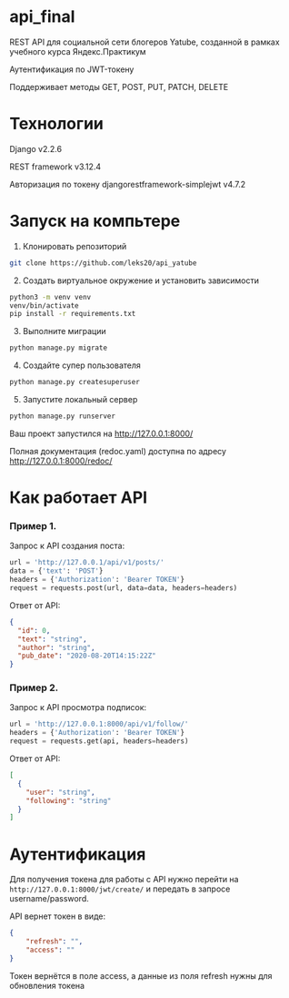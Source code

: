 # api_final
REST API для социальной сети блогеров Yatube, созданной в рамках учебного курса Яндекс.Практикум

Аутентификация по JWT-токену

Поддерживает методы GET, POST, PUT, PATCH, DELETE

# Технологии
Django v2.2.6

REST framework v3.12.4

Авторизация по токену djangorestframework-simplejwt v4.7.2
  
# Запуск на компьтере
1. Клонировать репозиторий
```bash
git clone https://github.com/leks20/api_yatube
```
2. Создать виртуальное окружение и установить зависимости
```bash
python3 -m venv venv
venv/bin/activate
pip install -r requirements.txt
```
3. Выполните миграции
```bash
python manage.py migrate
```
4. Создайте супер пользователя
```bash
python manage.py createsuperuser
```
5. Запустите локальный сервер
```bash
python manage.py runserver
```

Ваш проект запустился на http://127.0.0.1:8000/

Полная документация (redoc.yaml) доступна по адресу http://127.0.0.1:8000/redoc/

# Как работает API
<h3>Пример 1.</h3>

Запрос к API создания поста:
```python
url = 'http://127.0.0.1/api/v1/posts/'
data = {'text': 'POST'}
headers = {'Authorization': 'Bearer TOKEN'}
request = requests.post(url, data=data, headers=headers)
```
Ответ от API:
```json
{
  "id": 0,
  "text": "string",
  "author": "string",
  "pub_date": "2020-08-20T14:15:22Z"
}
```

<h3>Пример 2.</h3>

Запрос к API просмотра подписок:
```python
url = 'http://127.0.0.1:8000/api/v1/follow/'
headers = {'Authorization': 'Bearer TOKEN'}
request = requests.get(api, headers=headers)
```
Ответ от API:
```json
[
  {
    "user": "string",
    "following": "string"
  }
]
```

# Аутентификация 
Для получения токена для работы с API нужно перейти на 
```http://127.0.0.1:8000/jwt/create/```
и передать в запросе username/password.

API вернет токен в виде:
```json
{
    "refresh": "",
    "access": ""
}
```
Токен вернётся в поле access, а данные из поля refresh нужны для обновления токена
